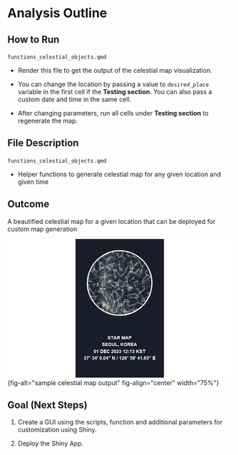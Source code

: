 # Analysis Outline

## How to Run

`functions_celestial_objects.qmd`

-   Render this file to get the output of the celestial map visualization.

-   You can change the location by passing a value to *`desired_place`* variable in the first cell if the **Testing section**. You can also pass a custom date and time in the same cell.

-   After changing parameters, run all cells under **Testing section** to regenerate the map.

## File Description

`functions_celestial_objects.qmd`

-   Helper functions to generate celestial map for any given location and given time

## Outcome

A beautified celestial map for a given location that can be deployed for custom map generation

![sample_celestial_map_output](imgs/sample_celestial_map_output){fig-alt="sample celestial map output" fig-align="center" width="75%"}

## Goal (Next Steps)

1.  Create a GUI using the scripts, function and additional parameters for customization using Shiny.

2.  Deploy the Shiny App.
